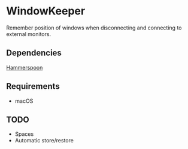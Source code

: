 # WindowKeeper

Remember position of windows when disconnecting and connecting to external monitors.

## Dependencies
[Hammerspoon](https://www.hammerspoon.org)

## Requirements
* macOS

## TODO
* Spaces
* Automatic store/restore
